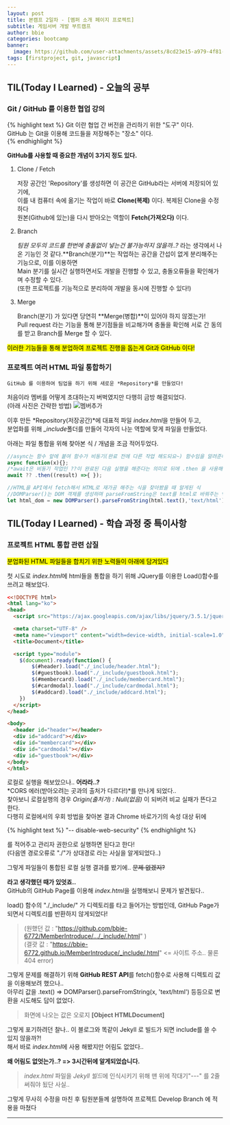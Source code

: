 ```yaml
---
layout: post
title: 본캠프 2일차 - [멤퍼 소개 페이지 프로젝트]
subtitle: 게임서버 개발 부트캠프
author: bbie
categories: bootcamp
banner:
  image: https://github.com/user-attachments/assets/8cd23e15-a979-4f81-85ed-bb77f603164c
tags: [firstproject, git, javascript]
---
```


## TIL(Today I Learned) - 오늘의 공부

### Git / GitHub 를 이용한 협업 강의

  {% highlight text %}
  Git 이란 협업 간 버전을 관리하기 위한 "도구" 이다.  
  GitHub 는 Git을 이용해 코드들을 저장해주는 "장소" 이다.  
  {% endhighlight %}

  **GitHub를 사용할 때 중요한 개념이 3가지 정도 있다.**
    
  1. Clone / Fetch
    
      저장 공간인 'Repository'를 생성하면 이 공간은 GitHub라는 서버에 저장되어 있기에,  
      이를 내 컴퓨터 속에 옮기는 작업이 바로 **Clone(복제)** 이다. 복제된 Clone을 수정하다  
      원본(Github에 있는)을 다시 받아오는 역할이 **Fetch(가져오다)** 이다.
    
  2. Branch
    
      *팀원 모두의 코드를 한번에 충돌없이 넣는건 불가능하지 않을까..?* 라는 생각에서 나온 기능인 것 같다.**Branch(분기)**는 작업하는 공간을 간섭이 없게 분리해주는 기능으로, 이를 이용하면  
      Main 분기를 실시간 실행하면서도 개발을 진행할 수 있고, 충돌오류들을 확인해가며 수정할 수 있다.  
      (또한 프로젝트를 기능적으로 분리하여 개발을 동시에 진행할 수 있다!)  
    
  3. Merge
    
      Branch(분기) 가 있다면 당연히 **Merge(병합)**이 있어야 하지 않겠는가!  
      Pull request 라는 기능을 통해 분기점들을 비교해가며 충돌을 확인해 서로 간 동의를 받고 Branch를 Merge 할 수 있다.
  
<mark>이러한 기능들을 통해 분업하여 프로젝트 진행을 돕는게 Git과 GitHub 이다!</mark>  

### 프로젝트 여러 HTML 파일 통합하기

    GitHub 를 이용하여 팀업을 하기 위해 새로운 *Repository*를 만들었다!  
  처음이라 멤버를 어떻게 초대하는지 버벅였지만 다행히 금방 해결되었다.  
  (아래 사진은 간략한 방법)
  ![멤버추가](https://github.com/user-attachments/assets/8cd23e15-a979-4f81-85ed-bb77f603164c "Medium example image")  

  이후 만든 *Repository(저장공간)*에 대표적 파일 *index.html*을 만들어 두고,  
  분업화를 위해 *_include*폴더를 만들어 각자의 나눈 역할에 맞게 파일을 만들었다.  

  아래는 파일 통합을 위해 찾아본 식 / 개념을 조금 적어두었다.

  ```jsx
  //async는 함수 앞에 붙여 함수가 비동기(완료 전에 다른 작업 해도되요~) 함수임을 알려준다.
  async function(x){};
  /*await은 비동기 작업인 ??이 완료된 다음 실행을 해준다는 의미로 뒤에 .then 을 사용해 좀 더 복잡한 작업을 할 수도 있다.*/
  await ?? .then((result) =>{ });

  //HTML을 API에서 fetch해서 HTML로 재가공 해주는 식을 찾아봤을 때 알게된 식
  //DOMParser()는 DOM 객체를 생성하며 parseFromString은 text를 html로 바꿔주는 역할이다.
  let html_dom = new DOMParser().parseFromString(html.text(),'text/html');
  ```

## TIL(Today I Learned) - 학습 과정 중 특이사항

### 프로젝트 HTML 통합 관련 삽질

  <mark>분업화된 HTML 파일들을 합치기 위한 노력들이 아래에 담겨있다</mark>

  첫 시도로 *index.html*에 html들을 통합을 하기 위해 JQuery를 이용한 Load()함수를 쓰려고 해보았다.

  ```html
  <<!DOCTYPE html>
  <html lang="ko">
  <head>
    <script src="https://ajax.googleapis.com/ajax/libs/jquery/3.5.1/jquery.min.js"></script>

    <meta charset="UTF-8" />
    <meta name="viewport" content="width=device-width, initial-scale=1.0" />
    <title>Document</title>

    <script type="module">
      $(document).ready(function() {
          $(#header).load("./_include/header.html");
          $(#guestbook).load("./_include/guestbook.html");
          $(#membercard).load("./_include/membercard.html");
          $(#cardmodal).load("./_include/cardmodal.html");
          $(#addcard).load("./_include/addcard.html");
      })
    </script>
  </head>

  <body>
    <header id="header"></header>
    <div id="addcard"></div>
    <div id="membercard"></div>
    <div id="cardmodal"></div>
    <div id="guestbook"></div>
  </body>
  </html>
  ```

  로컬로 실행을 해보았으나.. **어라라..?**  
  *CORS 에러(받아오려는 곳과의 출처가 다르다!)*를 만나게 되었다..  
  찾아보니 로컬실행의 경우 *Origin(출처가) : Null(없음)* 이 되버려 비교 실패가 뜬다고 한다.  
  다행히 로컬에서의 우회 방법을 찾아본 결과 Chrome 바로가기의 속성 대상 뒤에  

  {% highlight text %}
  "-- disable-web-security"
  {% endhighlight %}

  를 적어주고 관리자 권한으로 실행하면 된다고 한다!  
  (다음엔 경로오류로 "./"가 상대경로 라는 사실을 알게되었다..)  

  그렇게 파일들이 통합된 로컬 실행 결과를 봤기에.. ~~문제 없겠지?~~  

  **라고 생각했던 때가 있엇죠..**  
  GitHub의 GitHub Page를 이용해 *index.html*을 실행해보니 문제가 발견됬다..  

  load() 함수의 "./_include/" 가 디렉토리를 타고 들어가는 방법인데, GitHub Page가 되면서 디렉토리를 반환하지 않게되었다!  

  > (원했던 값 : "https://github.com/bbie-6772/MemberIntroduce/.../_include/.html" )  
  (결괏 값 : "https://bbie-6772.github.io/MemberIntroduce/_include/.html" <= 사이트 주소.. 물론 404 error)  

  그렇게 문제를 해결하기 위해 **GitHub REST API**를 fetch()함수로 사용해 디렉토리 값을 이용해보려 했으나..  
  아무리 값을 .text() => DOMParser().parseFromString(x, 'text/html') 등등으로  변환을 시도해도 답이 없었다.  

  > 화면에 나오는 값은 오로지 <span>**[Object HTMLDocument]**</span>  

  그렇게 포기하려던 찰나.. 이 블로그와 똑같이 Jekyll 로 빌드가 되면 include를 쓸 수 있지 않을까?!  
  해서 바로 *index.html*에 사용 해봤지만 어림도 없었다..  

  **왜 어림도 없엇는가..? => 3시간뒤에 알게되었습니다.**  

  > *index.html* 파일을 *Jekyll 빌드*에 인식시키기 위해 맨 위에 작대기"---" 를 2줄 써줘야 됬단 사실..  

  그렇게 무사히 수정을 마친 후 팀원분들께 설명하여 프로젝트 Develop Branch 에 적용을 마쳤다  

---
